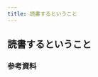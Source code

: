 ```yaml
---
title: 読書するということ
---
```


<link href="https://satoshi-numata.github.io/notes/custom.css" rel="stylesheet">
<link href="https://use.fontawesome.com/releases/v6.7.2/css/all.css" rel="stylesheet">

## 読書するということ


### 参考資料



